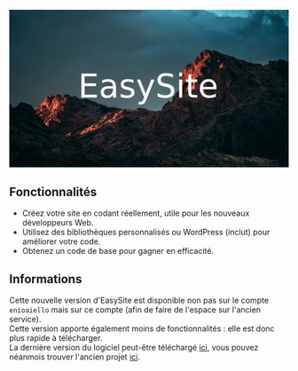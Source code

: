 ![Bannière EasySite](assets/img/image.png)
## Fonctionnalités
- Créez votre site en codant réellement, utile pour les nouveaux développeurs Web.
- Utilisez des bibliothèques personnalisés ou WordPress (inclut) pour améliorer votre code.
- Obtenez un code de base pour gagner en efficacité.
## Informations
Cette nouvelle version d'EasySite est disponible non pas sur le compte `enioaiello` mais sur ce compte (afin de faire de l'espace sur l'ancien service).\
Cette version apporte également moins de fonctionnalités : elle est donc plus rapide à télécharger.\
La dernière version du logiciel peut-être téléchargé [ici](https://github.com/thetruefrag/EasySite/releases/latest), vous pouvez néanmois trouver l'ancien projet [ici](https://enioaiello.github.io/EasySite).
